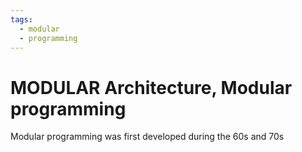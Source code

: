 ```yaml
---
tags:
  - modular
  - programming
---
```


# MODULAR Architecture, Modular programming

Modular programming was first developed during the 60s and 70s
